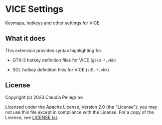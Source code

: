 # VICE Settings

Keymaps, hotkeys and other settings for VICE

## What it does

This extension provides syntax highlighting for:

- GTK-3 hotkey definition files for VICE (`gtk3-*.vhk`)

- SDL hotkey definition files for VICE (`sdl-*.vhk`)

## License

Copyright (c) 2023 Claudia Pellegrino

Licensed under the Apache License, Version 2.0 (the "License");
you may not use this file except in compliance with the License.
For a copy of the License, see [LICENSE.txt](LICENSE.txt).
